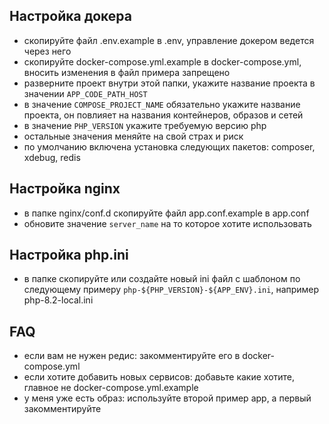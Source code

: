 ## Настройка докера
- скопируйте файл .env.example в .env, управление докером ведется через него
- скопируйте docker-compose.yml.example в docker-compose.yml, вносить изменения в файл примера запрещено
- разверните проект внутри этой папки, укажите название проекта в значении `APP_CODE_PATH_HOST`
- в значение `COMPOSE_PROJECT_NAME` обязательно укажите название проекта, он повлияет на названия контейнеров, образов и сетей
- в значение `PHP_VERSION` укажите требуемую версию php
- остальные значения меняйте на свой страх и риск
- по умолчанию включена установка следующих пакетов: composer, xdebug, redis

## Настройка nginx
- в папке nginx/conf.d скопируйте файл app.conf.example в app.conf
- обновите значение `server_name` на то которое хотите использовать

## Настройка php.ini
- в папке скопируйте или создайте новый ini файл с шаблоном по следующему примеру `php-${PHP_VERSION}-${APP_ENV}.ini`, например php-8.2-local.ini

## FAQ
- если вам не нужен редис:  закомментируйте его в docker-compose.yml
- если хотите добавить новых сервисов: добавьте какие хотите, главное не docker-compose.yml.example
- у меня уже есть образ: используйте второй пример app, а первый закомментируйте